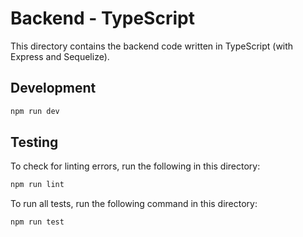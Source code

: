 # Backend - TypeScript

This directory contains the backend code written in TypeScript (with Express and Sequelize).

## Development

```bash
npm run dev
```

## Testing

To check for linting errors, run the following in this directory:

```bash
npm run lint
```

To run all tests, run the following command in this directory:

```bash
npm run test
```
